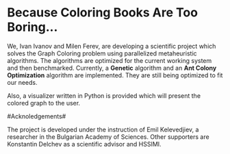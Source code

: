 # Because Coloring Books Are Too Boring... #

We, Ivan Ivanov and Milen Ferev, are developing a scientific project which solves the Graph Coloring problem using parallelized metaheuristic algorithms. The algorithms are optimized for the current working system and then benchmarked. Currently, a **Genetic** algorithm and an **Ant Colony Optimization** algorithm are implemented. They are still being optimized to fit our needs.

Also, a visualizer written in Python is provided which will present the colored graph to the user.


#Acknoledgements#

The project is developed under the instruction of Emil Kelevedjiev, a researcher in the Bulgarian Academy of Sciences. Other supporters are Konstantin Delchev as a scientific advisor and HSSIMI.
